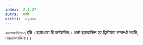 ```yaml
---
index:  2.1.27
sutra:  सामि
vritti:  nyasa
---
```


`असत्त्ववाचित्वात्` इति। द्रव्याधारा हि कर्मशक्तिः। अतो द्रव्यवाचिन एव द्वितीयया सम्बन्धो भवति, नासत्त्ववाचिनः।।

